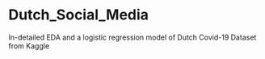 # Dutch_Social_Media

In-detailed EDA and a logistic regression model of Dutch Covid-19 Dataset from Kaggle
